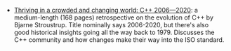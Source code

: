 * [Thriving in a crowded and changing world: C++ 2006—2020](https://dl.acm.org/doi/abs/10.1145/3386320):
  a medium-length (168 pages) retrospective on the evolution of C++ by Bjarne
  Stroustrup.  Title nominally says 2006-2020, but there's also good historical
  insights going all the way back to 1979.  Discusses the C++ community and how
  changes make their way into the ISO standard.
